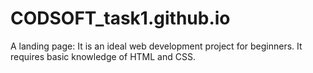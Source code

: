 # CODSOFT_task1.github.io
A landing page: It is an ideal web development project for beginners. It requires basic knowledge of HTML and CSS.
